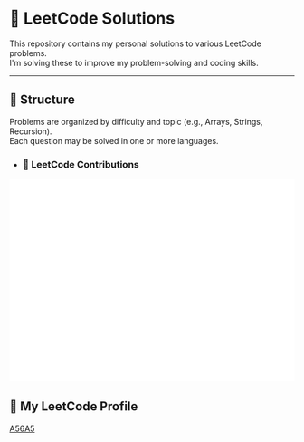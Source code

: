 # 🧠 LeetCode Solutions

This repository contains my personal solutions to various LeetCode problems.  
I'm solving these to improve my problem-solving and coding skills.

---

## 📂 Structure

Problems are organized by difficulty and topic (e.g., Arrays, Strings, Recursion).  
Each question may be solved in one or more languages.

- ### 🧠 LeetCode Contributions
![LeetCode Metrics](./metrics.plugin.leetcode.svg)

## 🔗 My LeetCode Profile

[A56A5](https://leetcode.com/u/A56A5/)

